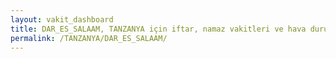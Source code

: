 ```yaml
---
layout: vakit_dashboard
title: DAR_ES_SALAAM, TANZANYA için iftar, namaz vakitleri ve hava durumu - ilçe/eyalet seç
permalink: /TANZANYA/DAR_ES_SALAAM/
---
```


<script type="text/javascript">
  var GLOBAL_COUNTRY = 'TANZANYA';
  var GLOBAL_CITY = 'DAR_ES_SALAAM';
  var GLOBAL_STATE = '';
  var lat = 72;
  var lon = 21;
</script>
